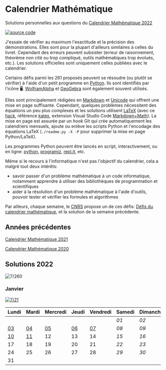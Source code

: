 # Calendrier Mathématique

Solutions personnelles aux questions du [Calendrier Mathématique 2022](https://www.pug.fr/produit/1944/9782706147852/calendrier-mathematique-2022)

[![source code](https://img.shields.io/static/v1?label=GitHub&message=code%20source&color=blue&style=for-the-badge&logo=github)](https://github.com/rene-d/calendrier-math)

J'essaie de vérifier au maximum l'exactitude et la précision des démonstrations. Elles sont pour la plupart d'ailleurs similaires à celles du livret. Cependant des erreurs peuvent subsister (erreur de raisonnement, théorème non cité ou trop compliqué, outils mathématiques trop évolués, etc.). Les solutions officielles sont uniquement celles publiées avec le calendrier.

Certains défis parmi les 261 proposés peuvent se résoudre (ou plutôt se vérifier) à l'aide d'un petit programme en [Python](https://www.python.org). Ils sont identifiés par l'icône 🖥. [WolframAlpha](https://www.wolframalpha.com) et [GeoGebra](https://www.geogebra.org/calculator) sont également souvent utilisés.

Elles sont principalement rédigées en [Markdown](https://guides.github.com/features/mastering-markdown/) et [Unicode](https://en.wikipedia.org/wiki/Mathematical_operators_and_symbols_in_Unicode) qui offrent une mise en page suffisante. Cependant, quelques problèmes nécessitent des équations un peu plus complexes et les solutions utilisent [LaTeX](https://www.latex-project.org) (avec ce [hack](https://gist.github.com/a-rodin/fef3f543412d6e1ec5b6cf55bf197d7b), référence [katex](https://katex.org), extension Visual Studio Code [Markdown+Math](https://marketplace.visualstudio.com/items?itemName=goessner.mdmath)). La mise en page est assurée par un _hook_ Git qui crée automatiquement les calendriers mensuels, ajoute ou enlève les scripts Python et l'encodage des équations LaTeX (`./readme.py -X -P` pour supprimer la mise en page Python/LaTeX).

Les programmes Python peuvent être lancés en script, interactivement, ou en ligne: [python](https://www.python.org/shell/), [programiz](https://www.programiz.com/python-programming/online-compiler/), [repl.it](https://repl.it/), etc.

Même si le recours à l'informatique n'est pas l'objectif du calendrier, cela a malgré tout deux intérêts:

- savoir passer d'un problème mathématique à un code informatique, notamment apprendre à utiliser des bibliothèques de programmation et scientifiques
- aider à la résolution d'un problème mathématique à l'aide d'outils, pouvoir tester et vérifier les formules et algorithmes

Par ailleurs, chaque semaine, le [CNRS](https://portail.math.cnrs.fr) propose un de ces défis: [Défis du calendrier mathématique](https://images.math.cnrs.fr/-Defis-du-Calendrier-mathematique-.html), et la solution de la semaine précédente.

## Années précédentes

[Calendrier Mathématique 2021](2021/README.md)

[Calendrier Mathématique 2020](2020/README.md)

## Solutions 2022

![7/260](https://img.shields.io/static/v1?label=solutions&message=7/260%20%283%25%29&color=blueviolet&style=flat-square)

### Janvier

[![7/21](https://img.shields.io/static/v1?label=en%20cours&message=7/21&color=informational&style=flat-square)](2022/janvier/)

|Lundi|Mardi|Mercredi|Jeudi|Vendredi|Samedi|Dimanche|
|---|---|---|---|---|---|---|
|    |    |    |    |    | *01* | *02* |
| [03](2022/janvier/README.md#lundi-3-janvier) | [04](2022/janvier/README.md#mardi-4-janvier) | [05](2022/janvier/README.md#mercredi-5-janvier) | [06](2022/janvier/README.md#jeudi-6-janvier) | [07](2022/janvier/README.md#vendredi-7-janvier) | *08* | *09* |
| [10](2022/janvier/README.md#lundi-10-janvier) | [11](2022/janvier/README.md#mardi-11-janvier) | 12 | 13 | 14 | *15* | *16* |
| 17 | 18 | 19 | 20 | 21 | *22* | *23* |
| 24 | 25 | 26 | 27 | 28 | *29* | *30* |
| 31 |    |    |    |    |    |    |

